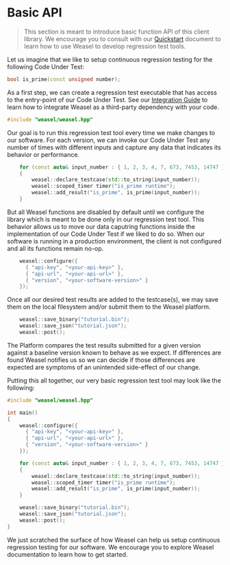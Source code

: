 
# Basic API

> This section is meant to introduce basic function API of this client library.
> We encourage you to consult with our [Quickstart](./Quickstart.md)
> document to learn how to use Weasel to develop regression test tools.

Let us imagine that we like to setup continuous regression testing for the
following Code Under Test:

```cpp
bool is_prime(const unsigned number);
```

As a first step, we can create a regression test executable that has access
to the entry-point of our Code Under Test.
See our [Integration Guide](docs/Integration.md) to learn how to
integrate Weasel as a third-party dependency with your code.

```cpp
#include "weasel/weasel.hpp"
```

Our goal is to run this regression test tool every time we make changes to
our software. For each version, we can invoke our Code Under Test any number
of times with different inputs and capture any data that indicates its
behavior or performance.

```cpp
    for (const auto& input_number : { 1, 2, 3, 4, 7, 673, 7453, 14747 }))
    {
        weasel::declare_testcase(std::to_string(input_number));
        weasel::scoped_timer timer("is_prime runtime");
        weasel::add_result("is_prime", is_prime(input_number));
    }
```

But all Weasel functions are disabled by default until we configure the
library which is meant to be done only in our regression test tool.
This behavior allows us to move our data caputring functions inside the
implementation of our Code Under Test if we liked to do so. When our software
is running in a production environment, the client is not configured and
all its functions remain no-op.

```cpp
    weasel::configure({
      { "api-key", "<your-api-key>" },
      { "api-url", "<your-api-url>" },
      { "version", "<your-software-version>" }
    });
```

Once all our desired test results are added to the testcase(s), we may save
them on the local filesystem and/or submit them to the Weasel platform.

```cpp
    weasel::save_binary("tutorial.bin");
    weasel::save_json("tutorial.json");
    weasel::post();
```

The Platform compares the test results submitted for a given version against
a baseline version known to behave as we expect. If differences are found
Weasel notifies us so we can decide if those differences are expected are
symptoms of an unintended side-effect of our change.

Putting this all together, our very basic regression test tool may look like
the following:

```cpp
#include "weasel/weasel.hpp"

int main()
{
    weasel::configure({
      { "api-key", "<your-api-key>" },
      { "api-url", "<your-api-url>" },
      { "version", "<your-software-version>" }
    });

    for (const auto& input_number : { 1, 2, 3, 4, 7, 673, 7453, 14747 }))
    {
        weasel::declare_testcase(std::to_string(input_number));
        weasel::scoped_timer timer("is_prime runtime");
        weasel::add_result("is_prime", is_prime(input_number));
    }

    weasel::save_binary("tutorial.bin");
    weasel::save_json("tutorial.json");
    weasel::post();
}
```

We just scratched the surface of how Weasel can help us setup continuous
regression testing for our software. We encourage you to explore Weasel documentation to learn how to get started.
